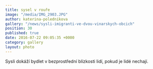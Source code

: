 ```yaml
---
title: sysel v rouře
image: "/media/IMG_2903.JPG"
author: katerina-polednikova
gallery: "/news/sysli-imigranti-ve-dvou-vinarskych-obcich"
position: 30
published: true
date: 2016-07-22 09:05:35 +0000
category: gallery
layout: photo
---
```

Sysli dokáží bydlet v bezprostřední blízkosti lidí, pokud je lidé
nechají.
